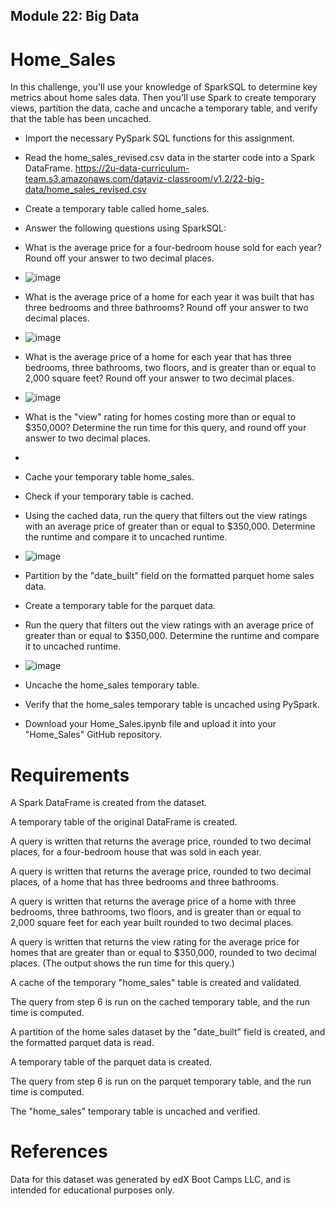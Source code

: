 ## Module 22: Big Data

# Home_Sales

In this challenge, you'll use your knowledge of SparkSQL to determine key metrics about home sales data. Then you'll use Spark to create temporary views, partition the data, cache and uncache a temporary table, and verify that the table has been uncached.

* Import the necessary PySpark SQL functions for this assignment.

* Read the home_sales_revised.csv data in the starter code into a Spark DataFrame.
https://2u-data-curriculum-team.s3.amazonaws.com/dataviz-classroom/v1.2/22-big-data/home_sales_revised.csv

* Create a temporary table called home_sales.

* Answer the following questions using SparkSQL:

* What is the average price for a four-bedroom house sold for each year? Round off your answer to two decimal places.
* 
   ![image](https://user-images.githubusercontent.com/12514249/230746448-95a35e08-9214-46cc-afc3-e8e5bd5b746f.png)

* What is the average price of a home for each year it was built that has three bedrooms and three bathrooms? Round off your answer to two decimal places.
* 
  ![image](https://user-images.githubusercontent.com/12514249/230779023-7490eb77-7598-4d23-b3bb-9003285d47ba.png)


* What is the average price of a home for each year that has three bedrooms, three bathrooms, two floors, and is greater than or equal to 2,000 square feet? Round off your answer to two decimal places.
* 
   ![image](https://user-images.githubusercontent.com/12514249/230779053-2924e57c-2ddd-4c9c-8abe-16b41e946e1a.png)


* What is the "view" rating for homes costing more than or equal to $350,000? Determine the run time for this query, and round off your answer to two decimal places.
*  
  


* Cache your temporary table home_sales.

* Check if your temporary table is cached.

* Using the cached data, run the query that filters out the view ratings with an average price of greater than or equal to $350,000. Determine the runtime and compare it to uncached runtime.
* 
   ![image](https://user-images.githubusercontent.com/12514249/230779277-75f108ce-7d1b-4fcb-9a54-fd3f59bda2f6.png)


* Partition by the "date_built" field on the formatted parquet home sales data.

* Create a temporary table for the parquet data.

* Run the query that filters out the view ratings with an average price of greater than or equal to $350,000. Determine the runtime and compare it to uncached runtime.
* 
   ![image](https://user-images.githubusercontent.com/12514249/230779232-f0ab2239-0b6d-4ef4-ba64-8d95671f5ba4.png)


* Uncache the home_sales temporary table.

* Verify that the home_sales temporary table is uncached using PySpark.

* Download your Home_Sales.ipynb file and upload it into your "Home_Sales" GitHub repository.


# Requirements
A Spark DataFrame is created from the dataset. 

A temporary table of the original DataFrame is created. 

A query is written that returns the average price, rounded to two decimal places, for a four-bedroom house that was sold in each year. 

A query is written that returns the average price, rounded to two decimal places, of a home that has three bedrooms and three bathrooms. 

A query is written that returns the average price of a home with three bedrooms, three bathrooms, two floors, and is greater than or equal to 2,000 square feet for each year built rounded to two decimal places. 

A query is written that returns the view rating for the average price for homes that are greater than or equal to $350,000, rounded to two decimal places. (The output shows the run time for this query.) 

A cache of the temporary "home_sales" table is created and validated. 

The query from step 6 is run on the cached temporary table, and the run time is computed. 

A partition of the home sales dataset by the "date_built" field is created, and the formatted parquet data is read. 

A temporary table of the parquet data is created. 

The query from step 6 is run on the parquet temporary table, and the run time is computed. 

The "home_sales" temporary table is uncached and verified. 

# References
Data for this dataset was generated by edX Boot Camps LLC, and is intended for educational purposes only.

